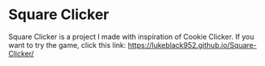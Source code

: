 # Square Clicker
Square Clicker is a project I made with inspiration of Cookie Clicker.
If you want to try the game, click this link: https://lukeblack952.github.io/Square-Clicker/
